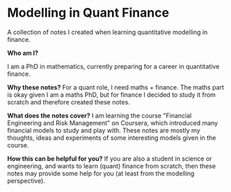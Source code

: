 # Modelling in Quant Finance
A collection of notes I created when learning quantitative modelling in finance.

**Who am I?**

I am a PhD in mathematics, currently preparing for a career in quantitative finance.

**Why these notes?**
For a quant role, I need maths + finance. The maths part is okay given I am a maths PhD, but for finance I decided to study it from scratch and therefore created these notes.

**What does the notes cover?**
I am learning the course "Financial Engineering and Risk Management" on Coursera, which introduced many financial models to study and play with. These notes are mostly my thoughts, ideas and experiments of some interesting models given in the course. 

**How this can be helpful for you?**
If you are also a student in science or engineering, and wants to learn (quant) finance from scratch, then these notes may provide some help for you (at least from the modelling perspective).   
